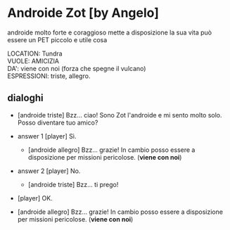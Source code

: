 # Androide Zot [by Angelo]

androide molto forte e coraggioso mette a disposizione la sua vita può essere un PET piccolo e utile cosa

LOCATION: Tundra  
VUOLE: AMICIZIA  
DA': viene con noi (forza che spegne il vulcano)  
ESPRESSIONI: triste, allegro.   

## dialoghi

-   [androide triste] Bzz… ciao! Sono Zot l'androide e mi sento molto solo. Posso diventare tuo amico?
-   answer 1 [player] Sì.
    -   [androide allegro] Bzz… grazie! In cambio posso essere a disposizione per missioni pericolose. (**viene con noi**)
-  answer 2 [player] No.
    -   [androide triste] Bzz… ti prego!
-   [player] OK.

-   [androide allegro] Bzz… grazie! In cambio posso essere a disposizione per missioni pericolose. (**viene con noi**)
